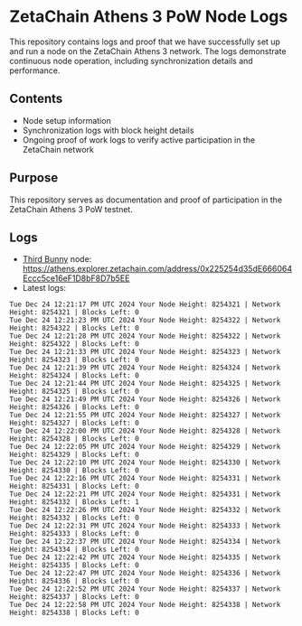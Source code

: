 # ZetaChain Athens 3 PoW Node Logs
This repository contains logs and proof that we have successfully set up and run a node on the ZetaChain Athens 3 network. The logs demonstrate continuous node operation, including synchronization details and performance.

## Contents
- Node setup information
- Synchronization logs with block height details
- Ongoing proof of work logs to verify active participation in the ZetaChain network

## Purpose
This repository serves as documentation and proof of participation in the ZetaChain Athens 3 PoW testnet.

## Logs

- [Third Bunny](https://thirdbunny.xyz/) node: https://athens.explorer.zetachain.com/address/0x225254d35dE666064Eccc5ce16eF1D8bF8D7b5EE
- Latest logs:
```
Tue Dec 24 12:21:17 PM UTC 2024 Your Node Height: 8254321 | Network Height: 8254321 | Blocks Left: 0
Tue Dec 24 12:21:23 PM UTC 2024 Your Node Height: 8254322 | Network Height: 8254322 | Blocks Left: 0
Tue Dec 24 12:21:28 PM UTC 2024 Your Node Height: 8254322 | Network Height: 8254322 | Blocks Left: 0
Tue Dec 24 12:21:33 PM UTC 2024 Your Node Height: 8254323 | Network Height: 8254323 | Blocks Left: 0
Tue Dec 24 12:21:39 PM UTC 2024 Your Node Height: 8254324 | Network Height: 8254324 | Blocks Left: 0
Tue Dec 24 12:21:44 PM UTC 2024 Your Node Height: 8254325 | Network Height: 8254325 | Blocks Left: 0
Tue Dec 24 12:21:49 PM UTC 2024 Your Node Height: 8254326 | Network Height: 8254326 | Blocks Left: 0
Tue Dec 24 12:21:55 PM UTC 2024 Your Node Height: 8254327 | Network Height: 8254327 | Blocks Left: 0
Tue Dec 24 12:22:00 PM UTC 2024 Your Node Height: 8254328 | Network Height: 8254328 | Blocks Left: 0
Tue Dec 24 12:22:05 PM UTC 2024 Your Node Height: 8254329 | Network Height: 8254329 | Blocks Left: 0
Tue Dec 24 12:22:10 PM UTC 2024 Your Node Height: 8254330 | Network Height: 8254330 | Blocks Left: 0
Tue Dec 24 12:22:16 PM UTC 2024 Your Node Height: 8254331 | Network Height: 8254331 | Blocks Left: 0
Tue Dec 24 12:22:21 PM UTC 2024 Your Node Height: 8254331 | Network Height: 8254332 | Blocks Left: 1
Tue Dec 24 12:22:26 PM UTC 2024 Your Node Height: 8254332 | Network Height: 8254332 | Blocks Left: 0
Tue Dec 24 12:22:31 PM UTC 2024 Your Node Height: 8254333 | Network Height: 8254333 | Blocks Left: 0
Tue Dec 24 12:22:37 PM UTC 2024 Your Node Height: 8254334 | Network Height: 8254334 | Blocks Left: 0
Tue Dec 24 12:22:42 PM UTC 2024 Your Node Height: 8254335 | Network Height: 8254335 | Blocks Left: 0
Tue Dec 24 12:22:47 PM UTC 2024 Your Node Height: 8254336 | Network Height: 8254336 | Blocks Left: 0
Tue Dec 24 12:22:52 PM UTC 2024 Your Node Height: 8254337 | Network Height: 8254337 | Blocks Left: 0
Tue Dec 24 12:22:58 PM UTC 2024 Your Node Height: 8254338 | Network Height: 8254338 | Blocks Left: 0
```
